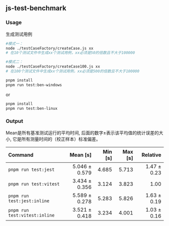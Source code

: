 ## js-test-benchmark

### Usage
生成测试用例
```bash
#模式一：
node ./testCaseFactory/createCase.js xx
# 在10个测试文件中生成xx个测试用例，xx必须是50的倍数且不大于100000

#模式二：
node ./testCaseFactory/createCase100.js xx
# 在100个测试文件中生成xx个测试用例，xx必须是500的倍数且不大于100000
```

```bash
pnpm install
pnpm run test:ben-windows
```
or
```bash
pnpm install
pnpm run test:ben-linux
```

### Output
Mean是所有基准测试运行的平均时间, 后面的数字±表示该平均值的统计误差的大小, 它是所有测量时间的（校正样本）标准偏差。

| Command | Mean [s] | Min [s] | Max [s] | Relative |
|:---|---:|---:|---:|---:|
| `pnpm run test:jest` | 5.046 ± 0.579 | 4.685 | 5.713 | 1.47 ± 0.23 |
| `pnpm run test:vitest` | 3.434 ± 0.356 | 3.124 | 3.823 | 1.00 |
| `pnpm run test:jest:inline` | 5.589 ± 0.278 | 5.283 | 5.826 | 1.63 ± 0.19 |
| `pnpm run test:vitest:inline` | 3.521 ± 0.418 | 3.234 | 4.001 | 1.03 ± 0.16 |
